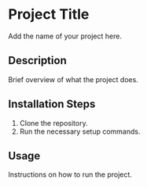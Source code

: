 # Project Title
Add the name of your project here.

## Description
Brief overview of what the project does.

## Installation Steps
1. Clone the repository.
2. Run the necessary setup commands.

## Usage
Instructions on how to run the project.
